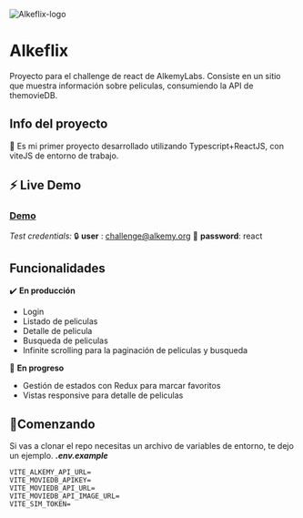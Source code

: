 ![Alkeflix-logo](https://i.imgur.com/09fVuZp.png)

# Alkeflix
Proyecto para el challenge de react de AlkemyLabs. 
Consiste en un sitio que muestra información sobre peliculas, consumiendo la API de themovieDB.
## Info del proyecto
 🎈  Es mi primer proyecto desarrollado utilizando Typescript+ReactJS, con viteJS de entorno de trabajo.
##  ⚡ Live Demo

### **[Demo](https://alkeflix.gpamic.ar)**

*Test credentials:*
🔒  **user** :  challenge@alkemy.org
🔑 **password**: react
##  Funcionalidades
✔️ **En producción**
 - Login
 - Listado de peliculas
 - Detalle de pelicula
 - Busqueda de peliculas
 - Infinite scrolling para la paginación de peliculas y busqueda
 
  🚧 **En progreso**
 - Gestión de estados con Redux para marcar favoritos
 - Vistas responsive para detalle de peliculas

## 🚀Comenzando
Si vas a clonar el repo necesitas un archivo de variables de entorno, te dejo un ejemplo.
***.env.example***
    
    VITE_ALKEMY_API_URL=
    VITE_MOVIEDB_APIKEY=
    VITE_MOVIEDB_API_URL=
    VITE_MOVIEDB_API_IMAGE_URL=
    VITE_SIM_TOKEN=


